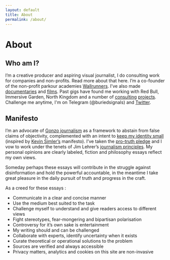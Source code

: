 ```yaml
---
layout: default
title: About
permalink: /about/
---
```


<div id="d3-header">
   <script type="text/javascript">
   const bounds = document.getElementById("d3-header");
   var svg = d3.select(bounds).append('svg');
   var width = bounds.getBoundingClientRect().width;
   var height = 250;

    svg.attr('width', width);
    svg.attr('height', height);

    var angles = d3.range(0, 2 * Math.PI, Math.PI / 400);

    var path = svg.append("g")
        .attr("transform", "translate(" + width / 2 + "," + height / 2 + ")")
        .attr("fill", "none")
        .attr("stroke-width", 3)
        .attr("stroke-linejoin", "round")
      .selectAll("path")
      .data(["cyan", "magenta", "yellow"])
      .enter().append("path")
        .attr("stroke", function(d) { return d; })
        .style("mix-blend-mode", "darken")
        .datum(function(d, i) {
          return d3.radialLine()
              .curve(d3.curveLinearClosed)
              .angle(function(a) { return a; })
              .radius(function(a) {
                var t = d3.now() / 1000;
                return width / 10 + Math.cos(a * 8 - i * 2 * Math.PI / 3 + t) * Math.pow((1 + Math.cos(a - t)) / 2, 3) * width / 50;
              });
        });

    d3.timer(function() {
      path.attr("d", function(d) {
        return d(angles);
      });
    });
   </script>
</div>

# About

## Who am I?
I’m a creative producer and aspiring visual journalist, I do consulting work for companies and non-profits. Read more about that here.
I’m a co-founder of the non-profit parkour academies [Wallrunners](wallrunners.org).
I’ve also made [documentaries](redbull.com/wallrunners) and [films](vimeo.com/buriedsignals/between). 
Past gigs have found me working with Red Bull, Immersive Garden, North Kingdom and a number of [consulting](teresamonroe.com) [projects](life.seedstars.com). 
Challenge me anytime, I'm on Telegram (@buriedsignals) and [Twitter](twitter.com/buriedsignals).

## Manifesto
I’m an advocate of [Gonzo journalism](en.wikipedia.org/wiki/Gonzo_journalism) as a framework to abstain from false claims of objectivity, 
complemented with an intent to [keep my identity small](www.paulgraham.com/identity.html) 
(inspired by [Kevin Simler’s](meltingasphalt.com/about/) manifesto). 
I’ve taken the [pro-truth pledge](www.protruthpledge.org/) and I vow to work under the tenets of Jim Lehrer’s 
[journalism principles](www.pbs.org/newshour/politics/jim-lehrer-in-his-own-words). My personal opinions are clearly labeled, 
fiction and philosophy essays reflect my own views.

Someday perhaps these essays will contribute in the struggle against disinformation and hold the powerful accountable, in the meantime I take great pleasure in the daily pursuit of truth and progress in the craft.

As a creed for these essays :
- Communicate in a clear and concise manner
- Use the medium best suited to the task
- Challenge myself to understand and give readers access to different views
- Fight stereotypes, fear-mongering and bipartisan polarisation
- Controversy for it’s own sake is entertainment
- My writing should and can be challenged
- Collaborate with experts, identify uncertainty when it exists
- Curate theoretical or operational solutions to the problem
- Sources are verified and always accessible
- Privacy matters, analytics and cookies on this site are non-invasive